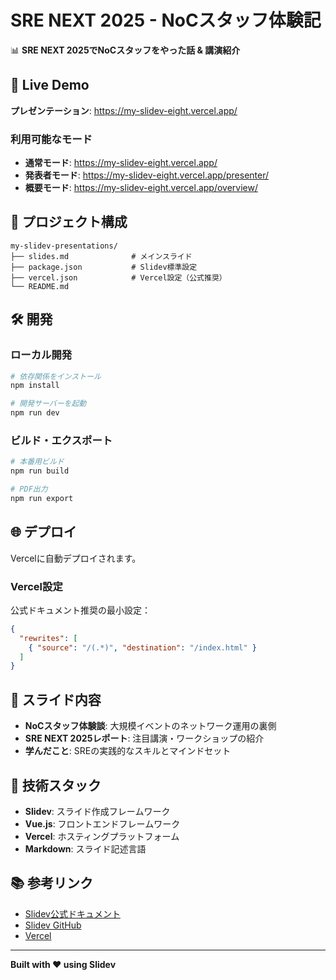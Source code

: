 # SRE NEXT 2025 - NoCスタッフ体験記

📊 **SRE NEXT 2025でNoCスタッフをやった話 & 講演紹介**

## 🚀 Live Demo

**プレゼンテーション**: https://my-slidev-eight.vercel.app/

### 利用可能なモード

- **通常モード**: https://my-slidev-eight.vercel.app/
- **発表者モード**: https://my-slidev-eight.vercel.app/presenter/
- **概要モード**: https://my-slidev-eight.vercel.app/overview/

## 📁 プロジェクト構成

```
my-slidev-presentations/
├── slides.md              # メインスライド
├── package.json           # Slidev標準設定
├── vercel.json            # Vercel設定（公式推奨）
└── README.md
```

## 🛠️ 開発

### ローカル開発

```bash
# 依存関係をインストール
npm install

# 開発サーバーを起動
npm run dev
```

### ビルド・エクスポート

```bash
# 本番用ビルド
npm run build

# PDF出力
npm run export
```

## 🌐 デプロイ

Vercelに自動デプロイされます。

### Vercel設定

公式ドキュメント推奨の最小設定：

```json
{
  "rewrites": [
    { "source": "/(.*)", "destination": "/index.html" }
  ]
}
```

## 📝 スライド内容

- **NoCスタッフ体験談**: 大規模イベントのネットワーク運用の裏側
- **SRE NEXT 2025レポート**: 注目講演・ワークショップの紹介
- **学んだこと**: SREの実践的なスキルとマインドセット

## 🔧 技術スタック

- **Slidev**: スライド作成フレームワーク
- **Vue.js**: フロントエンドフレームワーク  
- **Vercel**: ホスティングプラットフォーム
- **Markdown**: スライド記述言語

## 📚 参考リンク

- [Slidev公式ドキュメント](https://ja.sli.dev/)
- [Slidev GitHub](https://github.com/slidevjs/slidev)
- [Vercel](https://vercel.com/)

---

**Built with ❤️ using Slidev**